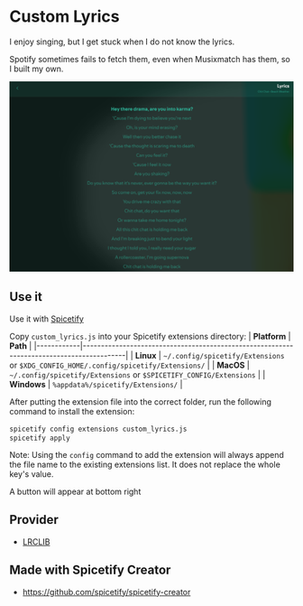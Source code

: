 # Custom Lyrics
I enjoy singing, but I get stuck when I do not know the lyrics. 

Spotify sometimes fails to fetch them, even when Musixmatch has them, so I built my own.

![Screenshot](https://raw.githubusercontent.com/KOlCIqwq/custom_lyrics/refs/heads/main/custom-lyrics.png)

## Use it
Use it with [Spicetify](https://github.com/spicetify/spicetify-cli)

Copy `custom_lyrics.js` into your Spicetify extensions directory:
| **Platform** | **Path**                                                                               |
|------------|------------------------------------------------------------------------------------------|
| **Linux**      | `~/.config/spicetify/Extensions` or `$XDG_CONFIG_HOME/.config/spicetify/Extensions/` |
| **MacOS**      | `~/.config/spicetify/Extensions` or `$SPICETIFY_CONFIG/Extensions`                   |
| **Windows**    | `%appdata%/spicetify/Extensions/`                                               |

After putting the extension file into the correct folder, run the following command to install the extension:
```
spicetify config extensions custom_lyrics.js
spicetify apply
```
Note: Using the `config` command to add the extension will always append the file name to the existing extensions list. It does not replace the whole key's value.

A button will appear at bottom right

## Provider
- [LRCLIB](https://lrclib.net/)

## Made with Spicetify Creator
- https://github.com/spicetify/spicetify-creator
